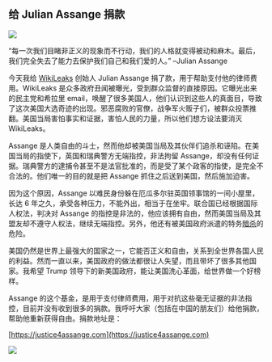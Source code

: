 ## 给 Julian Assange 捐款

![](http://www.yinwang.org/images/assange-quote1.jpg)

“每一次我们目睹非正义的现象而不行动，我们的人格就变得被动和麻木。最后，我们完全失去了能力去保护我们自己和我们爱的人。” –Julian Assange

今天我给 [WikiLeaks](https://wikileaks.org) 创始人 Julian Assange 捐了款，用于帮助支付他的律师费用。WikiLeaks 是众多政府丑闻被曝光，受到群众监督的直接原因。它曝光出来的民主党和希拉里 email，唤醒了很多美国人，他们认识到这些人的真面目，导致了这次美国大选奇迹的出现。邪恶腐败的官僚，战争军火贩子们，被群众投票推翻。美国当局害怕事实和证据，害怕人民的力量，所以他们想方设法要消灭 WikiLeaks。

Assange 是人类自由的斗士，然而他却被美国当局及其伙伴们追杀和诬陷。在美国当局的指使下，英国和瑞典警方无端指控，非法拘留 Assange，却没有任何证据。瑞典警方的逮捕令甚至不是法官批准的，而是受了某个政客的指使，是完全不合法的。他们唯一的目的就是把 Assange 抓住之后送到美国，然后施加迫害。

因为这个原因，Assange 以难民身份躲在厄瓜多尔驻英国领事馆的一间小屋里，长达 6 年之久，承受各种压力，不能外出，相当于在坐牢。联合国已经根据国际人权法，判决对 Assange 的指控是非法的，他应该拥有自由，然而美国当局及其盟友却不遵守人权法，继续无端指控。另外，他还有被美国政府派遣的特务[暗杀](https://www.youtube.com/watch?v=ZuQW0US2sJw)的危险。

美国仍然是世界上最强大的国家之一，它能否正义和自由，关系到全世界各国人民的利益。然而一直以来，美国政府的做法都很让人失望，而且带坏了很多其他国家。我希望 Trump 领导下的新美国政府，能让美国洗心革面，给世界做一个好榜样。

Assange 的这个基金，是用于支付律师费用，用于对抗这些毫无证据的非法指控，目前并没有收到很多的捐款。我呼吁大家（包括在中国的朋友们）给他捐款，帮助他重新获得自由。捐款地址是：

[https://justice4assange.com](https://justice4assange.com)

![](http://www.yinwang.org/images/assange-donation.png)
